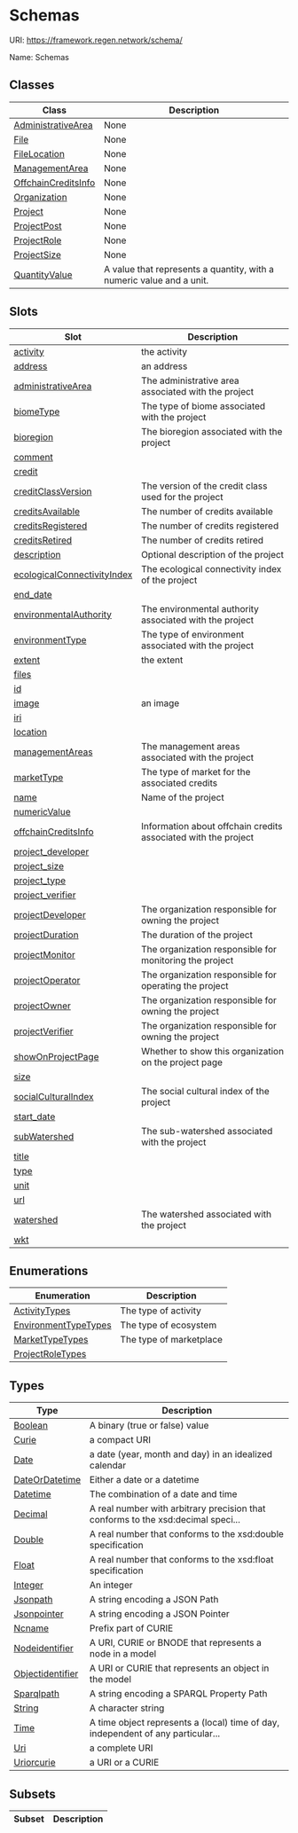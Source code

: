 # Schemas



URI: https://framework.regen.network/schema/

Name: Schemas



## Classes

| Class | Description |
| --- | --- |
| [AdministrativeArea](AdministrativeArea.md) | None |
| [File](File.md) | None |
| [FileLocation](FileLocation.md) | None |
| [ManagementArea](ManagementArea.md) | None |
| [OffchainCreditsInfo](OffchainCreditsInfo.md) | None |
| [Organization](Organization.md) | None |
| [Project](Project.md) | None |
| [ProjectPost](ProjectPost.md) | None |
| [ProjectRole](ProjectRole.md) | None |
| [ProjectSize](ProjectSize.md) | None |
| [QuantityValue](QuantityValue.md) | A value that represents a quantity, with a numeric value and a unit. |



## Slots

| Slot | Description |
| --- | --- |
| [activity](activity.md) | the activity |
| [address](address.md) | an address |
| [administrativeArea](administrativeArea.md) | The administrative area associated with the project |
| [biomeType](biomeType.md) | The type of biome associated with the project |
| [bioregion](bioregion.md) | The bioregion associated with the project |
| [comment](comment.md) |  |
| [credit](credit.md) |  |
| [creditClassVersion](creditClassVersion.md) | The version of the credit class used for the project |
| [creditsAvailable](creditsAvailable.md) | The number of credits available |
| [creditsRegistered](creditsRegistered.md) | The number of credits registered |
| [creditsRetired](creditsRetired.md) | The number of credits retired |
| [description](description.md) | Optional description of the project |
| [ecologicalConnectivityIndex](ecologicalConnectivityIndex.md) | The ecological connectivity index of the project |
| [end_date](end_date.md) |  |
| [environmentalAuthority](environmentalAuthority.md) | The environmental authority associated with the project |
| [environmentType](environmentType.md) | The type of environment associated with the project |
| [extent](extent.md) | the extent |
| [files](files.md) |  |
| [id](id.md) |  |
| [image](image.md) | an image |
| [iri](iri.md) |  |
| [location](location.md) |  |
| [managementAreas](managementAreas.md) | The management areas associated with the project |
| [marketType](marketType.md) | The type of market for the associated credits |
| [name](name.md) | Name of the project |
| [numericValue](numericValue.md) |  |
| [offchainCreditsInfo](offchainCreditsInfo.md) | Information about offchain credits associated with the project |
| [project_developer](project_developer.md) |  |
| [project_size](project_size.md) |  |
| [project_type](project_type.md) |  |
| [project_verifier](project_verifier.md) |  |
| [projectDeveloper](projectDeveloper.md) | The organization responsible for owning the project |
| [projectDuration](projectDuration.md) | The duration of the project |
| [projectMonitor](projectMonitor.md) | The organization responsible for monitoring the project |
| [projectOperator](projectOperator.md) | The organization responsible for operating the project |
| [projectOwner](projectOwner.md) | The organization responsible for owning the project |
| [projectVerifier](projectVerifier.md) | The organization responsible for owning the project |
| [showOnProjectPage](showOnProjectPage.md) | Whether to show this organization on the project page |
| [size](size.md) |  |
| [socialCulturalIndex](socialCulturalIndex.md) | The social cultural index of the project |
| [start_date](start_date.md) |  |
| [subWatershed](subWatershed.md) | The sub-watershed associated with the project |
| [title](title.md) |  |
| [type](type.md) |  |
| [unit](unit.md) |  |
| [url](url.md) |  |
| [watershed](watershed.md) | The watershed associated with the project |
| [wkt](wkt.md) |  |


## Enumerations

| Enumeration | Description |
| --- | --- |
| [ActivityTypes](ActivityTypes.md) | The type of activity |
| [EnvironmentTypeTypes](EnvironmentTypeTypes.md) | The type of ecosystem |
| [MarketTypeTypes](MarketTypeTypes.md) | The type of marketplace |
| [ProjectRoleTypes](ProjectRoleTypes.md) |  |


## Types

| Type | Description |
| --- | --- |
| [Boolean](Boolean.md) | A binary (true or false) value |
| [Curie](Curie.md) | a compact URI |
| [Date](Date.md) | a date (year, month and day) in an idealized calendar |
| [DateOrDatetime](DateOrDatetime.md) | Either a date or a datetime |
| [Datetime](Datetime.md) | The combination of a date and time |
| [Decimal](Decimal.md) | A real number with arbitrary precision that conforms to the xsd:decimal speci... |
| [Double](Double.md) | A real number that conforms to the xsd:double specification |
| [Float](Float.md) | A real number that conforms to the xsd:float specification |
| [Integer](Integer.md) | An integer |
| [Jsonpath](Jsonpath.md) | A string encoding a JSON Path |
| [Jsonpointer](Jsonpointer.md) | A string encoding a JSON Pointer |
| [Ncname](Ncname.md) | Prefix part of CURIE |
| [Nodeidentifier](Nodeidentifier.md) | A URI, CURIE or BNODE that represents a node in a model |
| [Objectidentifier](Objectidentifier.md) | A URI or CURIE that represents an object in the model |
| [Sparqlpath](Sparqlpath.md) | A string encoding a SPARQL Property Path |
| [String](String.md) | A character string |
| [Time](Time.md) | A time object represents a (local) time of day, independent of any particular... |
| [Uri](Uri.md) | a complete URI |
| [Uriorcurie](Uriorcurie.md) | a URI or a CURIE |


## Subsets

| Subset | Description |
| --- | --- |

